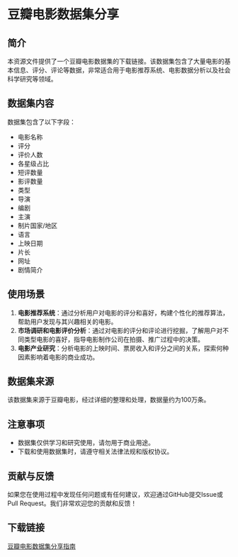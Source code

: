 # 豆瓣电影数据集分享

## 简介

本资源文件提供了一个豆瓣电影数据集的下载链接。该数据集包含了大量电影的基本信息、评分、评论等数据，非常适合用于电影推荐系统、电影数据分析以及社会科学研究等领域。

## 数据集内容

数据集包含了以下字段：
- 电影名称
- 评分
- 评价人数
- 各星级占比
- 短评数量
- 影评数量
- 类型
- 导演
- 编剧
- 主演
- 制片国家/地区
- 语言
- 上映日期
- 片长
- 网址
- 剧情简介

## 使用场景

1. **电影推荐系统**：通过分析用户对电影的评分和喜好，构建个性化的推荐算法，帮助用户发现与其兴趣相关的电影。
2. **市场调研和电影评价分析**：通过对电影的评分和评论进行挖掘，了解用户对不同类型电影的喜好，指导电影制作公司在拍摄、推广过程中的决策。
3. **电影产业研究**：分析电影的上映时间、票房收入和评分之间的关系，探索何种因素影响着电影的商业成功。

## 数据集来源

该数据集来源于豆瓣电影，经过详细的整理和处理，数据量约为100万条。

## 注意事项

- 数据集仅供学习和研究使用，请勿用于商业用途。
- 下载和使用数据集时，请遵守相关法律法规和版权协议。

## 贡献与反馈

如果您在使用过程中发现任何问题或有任何建议，欢迎通过GitHub提交Issue或Pull Request。我们非常欢迎您的贡献和反馈！

## 下载链接

[豆瓣电影数据集分享指南](https://pan.quark.cn/s/61887f5b7e30)
